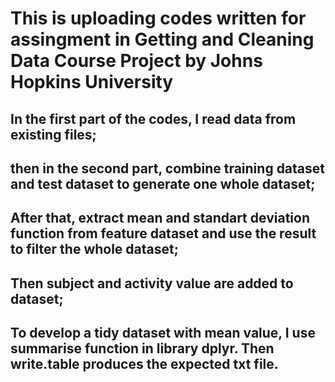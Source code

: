 # This is uploading codes written for assingment in Getting and Cleaning Data Course Project by Johns Hopkins University
## In the first part of the codes, I read data from existing files; 
## then in the second part, combine training dataset and test dataset to generate one whole dataset; 
## After that, extract mean and standart deviation function from feature dataset and use the result to filter the whole dataset;
## Then subject and activity value are added to dataset;
## To develop a tidy dataset with mean value, I use summarise function in library dplyr. Then write.table produces the expected txt file.
